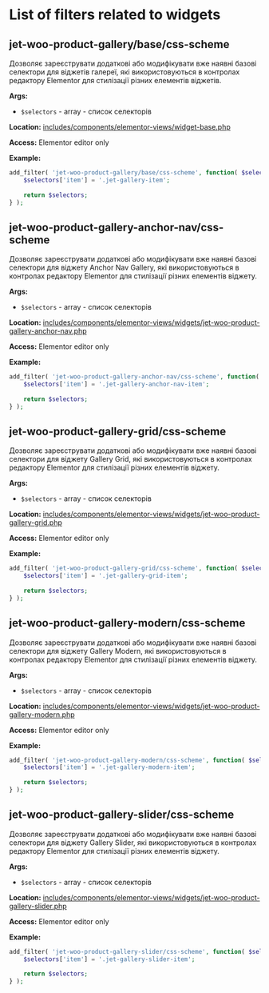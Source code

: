 # List of filters related to widgets

## jet-woo-product-gallery/base/css-scheme
Дозволяє зареєструвати додаткові або модифікувати вже наявні базові селектори для віджетів галереї, які використовуються в контролах редактору Elementor для стилізації різних елементів віджетів.

**Args:**

- `$selectors` - array - список селекторів

**Location:**
<a href="https://github.com/ZemezLab/jet-woo-product-gallery/blob/master/includes/components/elementor-views/widget-base.php">
includes/components/elementor-views/widget-base.php</a>

**Access:**
Elementor editor only

**Example:**

```php
add_filter( 'jet-woo-product-gallery/base/css-scheme', function( $selectors ) {
    $selectors['item'] = '.jet-gallery-item';
    
    return $selectors;
} );
```

## jet-woo-product-gallery-anchor-nav/css-scheme
Дозволяє зареєструвати додаткові або модифікувати вже наявні базові селектори для віджету Anchor Nav Gallery, які використовуються в контролах редактору Elementor для стилізації різних елементів віджету.

**Args:**

- `$selectors` - array - список селекторів

**Location:**
<a href="https://github.com/ZemezLab/jet-woo-product-gallery/blob/master/includes/components/elementor-views/widgets/jet-woo-product-gallery-anchor-nav.php">
includes/components/elementor-views/widgets/jet-woo-product-gallery-anchor-nav.php</a>

**Access:**
Elementor editor only

**Example:**

```php
add_filter( 'jet-woo-product-gallery-anchor-nav/css-scheme', function( $selectors ) {
    $selectors['item'] = '.jet-gallery-anchor-nav-item';
    
    return $selectors;
} );
```

## jet-woo-product-gallery-grid/css-scheme
Дозволяє зареєструвати додаткові або модифікувати вже наявні базові селектори для віджету Gallery Grid, які використовуються в контролах редактору Elementor для стилізації різних елементів віджету.

**Args:**

- `$selectors` - array - список селекторів

**Location:**
<a href="https://github.com/ZemezLab/jet-woo-product-gallery/blob/master/includes/components/elementor-views/widgets/jet-woo-product-gallery-grid.php">
includes/components/elementor-views/widgets/jet-woo-product-gallery-grid.php</a>

**Access:**
Elementor editor only

**Example:**

```php
add_filter( 'jet-woo-product-gallery-grid/css-scheme', function( $selectors ) {
    $selectors['item'] = '.jet-gallery-grid-item';
    
    return $selectors;
} );
```

## jet-woo-product-gallery-modern/css-scheme
Дозволяє зареєструвати додаткові або модифікувати вже наявні базові селектори для віджету Gallery Modern, які використовуються в контролах редактору Elementor для стилізації різних елементів віджету.

**Args:**

- `$selectors` - array - список селекторів

**Location:**
<a href="https://github.com/ZemezLab/jet-woo-product-gallery/blob/master/includes/components/elementor-views/widgets/jet-woo-product-gallery-modern.php">
includes/components/elementor-views/widgets/jet-woo-product-gallery-modern.php</a>

**Access:**
Elementor editor only

**Example:**

```php
add_filter( 'jet-woo-product-gallery-modern/css-scheme', function( $selectors ) {
    $selectors['item'] = '.jet-gallery-modern-item';
    
    return $selectors;
} );
```

## jet-woo-product-gallery-slider/css-scheme
Дозволяє зареєструвати додаткові або модифікувати вже наявні базові селектори для віджету Gallery Slider, які використовуються в контролах редактору Elementor для стилізації різних елементів віджету.

**Args:**

- `$selectors` - array - список селекторів

**Location:**
<a href="https://github.com/ZemezLab/jet-woo-product-gallery/blob/master/includes/components/elementor-views/widgets/jet-woo-product-gallery-slider.php">
includes/components/elementor-views/widgets/jet-woo-product-gallery-slider.php</a>

**Access:**
Elementor editor only

**Example:**

```php
add_filter( 'jet-woo-product-gallery-slider/css-scheme', function( $selectors ) {
    $selectors['item'] = '.jet-gallery-slider-item';
    
    return $selectors;
} );
```

